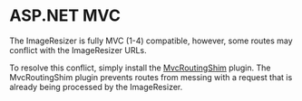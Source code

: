 
# ASP.NET MVC

The ImageResizer is fully MVC (1-4) compatible, however, some routes may conflict with the ImageResizer URLs. 

To resolve this conflict, simply install the [MvcRoutingShim](/plugins/mvcroutingshim) plugin. The MvcRoutingShim plugin prevents routes from messing with a request that is already being processed by the ImageResizer. 
